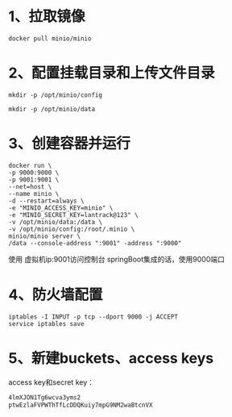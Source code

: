 
# 1、拉取镜像

```shell
docker pull minio/minio
```
# 2、配置挂载目录和上传文件目录

```shell
mkdir -p /opt/minio/config

mkdir -p /opt/minio/data
```

# 3、创建容器并运行

```shell
docker run \
-p 9000:9000 \
-p 9001:9001 \
--net=host \
--name minio \
-d --restart=always \
-e "MINIO_ACCESS_KEY=minio" \
-e "MINIO_SECRET_KEY=lantrack@123" \
-v /opt/minio/data:/data \
-v /opt/minio/config:/root/.minio \
minio/minio server \
/data --console-address ":9001" -address ":9000"

```

使用 虚拟机ip:9001访问控制台
springBoot集成的话，使用9000端口


# 4、防火墙配置

```shell
iptables -I INPUT -p tcp --dport 9000 -j ACCEPT
service iptables save
```

# 5、新建buckets、access keys


access key和secret key：

```txt
4lmXJON1Tg6wcva3yms2
ptwEzlaFVPWThTfLcDDQKuiy7mpG9NM2waBtcnVX
```